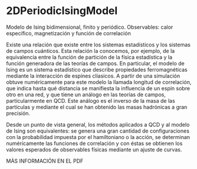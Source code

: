 # 2DPeriodicIsingModel
Modelo de Ising bidimensional, finito y periódico. Observables: calor específico, magnetización y función de correlación

Existe una relación que existe entre los sistemas estadísticos y los sistemas de campos cuánticos. Esta relación la conocemos, por ejemplo, de la equivalencia entre la función de partición de la física estadística y la función generadora de las teorías de campos. En particular, el modelo de Ising es un sistema estadístico que describe propiedades ferromagnéticas mediante la interacción de espines clíasicos. A partir de una simulación obtuve numéricamente para este modelo la llamada longitud de correlación, que indica hasta qué distancia se manifiesta la influencia de un espín sobre otro en una red, y que tiene un análogo en las teorías de campos, particularmente en QCD. Este análogo es el inverso de la masa de las partículas y mediante el cual se han obtenido las masas hadrónicas a gran precisión.

Desde un punto de vista general, los métodos aplicados a QCD y al modelo de Ising son equivalentes: se genera una gran cantidad de configuraciones con la probabilidad impuesta por el hamiltoniano o la acción, se determinan numéricamente las funciones de correlación y con éstas se obtienen los valores esperados de observables físicas mediante un ajuste de curvas. 

MÁS INFORMACIÓN EN EL PDF
